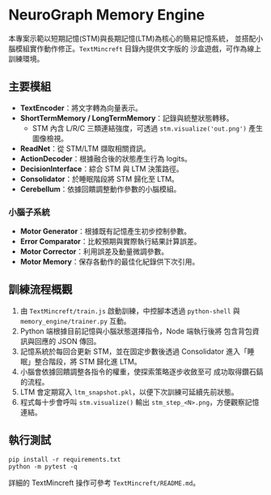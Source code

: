 # NeuroGraph Memory Engine

本專案示範以短期記憶(STM)與長期記憶(LTM)為核心的簡易記憶系統，
並搭配小腦模組實作動作修正。`TextMincreft` 目錄內提供文字版的
沙盒遊戲，可作為線上訓練環境。

## 主要模組
- **TextEncoder**：將文字轉為向量表示。
- **ShortTermMemory / LongTermMemory**：記錄與統整狀態轉移。
  - STM 內含 L/R/C 三類連結強度，可透過 `stm.visualize('out.png')` 產生圖像檢視。
- **ReadNet**：從 STM/LTM 擷取相關資訊。
- **ActionDecoder**：根據融合後的狀態產生行為 logits。
- **DecisionInterface**：綜合 STM 與 LTM 決策路徑。
- **Consolidator**：於睡眠階段將 STM 歸化至 LTM。
- **Cerebellum**：依據回饋調整動作參數的小腦模組。

### 小腦子系統
- **Motor Generator**：根據既有記憶產生初步控制參數。
- **Error Comparator**：比較預期與實際執行結果計算誤差。
- **Motor Corrector**：利用誤差及動量微調參數。
- **Motor Memory**：保存各動作的最佳化紀錄供下次引用。

## 訓練流程概觀
1. 由 `TextMincreft/train.js` 啟動訓練，中控腳本透過
   `python-shell` 與 `memory_engine/trainer.py` 互動。
2. Python 端根據目前記憶與小腦狀態選擇指令，Node 端執行後將
   包含背包資訊與回應的 JSON 傳回。
3. 記憶系統於每回合更新 STM，並在固定步數後透過 Consolidator
   進入「睡眠」整合階段，將 STM 歸化進 LTM。
4. 小腦會依據回饋調整各指令的權重，使探索策略逐步收斂至可
   成功取得鑽石鎬的流程。
5. LTM 會定期寫入 `ltm_snapshot.pkl`，以便下次訓練可延續先前狀態。
6. 程式每十步會呼叫 `stm.visualize()` 輸出 `stm_step_<N>.png`，方便觀察記憶連結。

## 執行測試
```
pip install -r requirements.txt
python -m pytest -q
```

詳細的 TextMincreft 操作可參考 `TextMincreft/README.md`。
